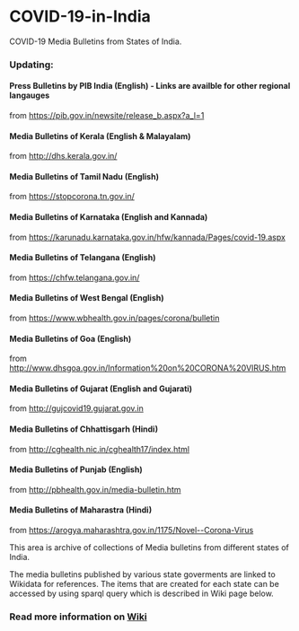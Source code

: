 # COVID-19-in-India
COVID-19 Media Bulletins from States of India.

### Updating:

#### Press Bulletins by PIB India (English) - Links are availble for other regional langauges
from https://pib.gov.in/newsite/release_b.aspx?a_l=1

#### Media Bulletins of Kerala (English & Malayalam) 
from http://dhs.kerala.gov.in/
 
#### Media Bulletins of Tamil Nadu (English) 
from https://stopcorona.tn.gov.in/
 
#### Media Bulletins of Karnataka (English and Kannada) 
from https://karunadu.karnataka.gov.in/hfw/kannada/Pages/covid-19.aspx

#### Media Bulletins of Telangana (English) 
from https://chfw.telangana.gov.in/

#### Media Bulletins of West Bengal (English) 
from https://www.wbhealth.gov.in/pages/corona/bulletin

#### Media Bulletins of Goa (English) 
from http://www.dhsgoa.gov.in/Information%20on%20CORONA%20VIRUS.htm

#### Media Bulletins of Gujarat (English and Gujarati) 
from http://gujcovid19.gujarat.gov.in

#### Media Bulletins of Chhattisgarh (Hindi) 
from http://cghealth.nic.in/cghealth17/index.html

#### Media Bulletins of Punjab (English) 
from http://pbhealth.gov.in/media-bulletin.htm

#### Media Bulletins of Maharastra (Hindi) 
from https://arogya.maharashtra.gov.in/1175/Novel--Corona-Virus


This area is archive of collections of Media bulletins from different states of India.

The media bulletins published by various state goverments are linked to Wikidata for references. The items that are created for each state can be accessed by using sparql query which is described in Wiki page below.


### Read more information on [Wiki](https://github.com/jinoytommanjaly/covid-19-in-India/wiki/Wikidata---COVID-19-task-force-India)

